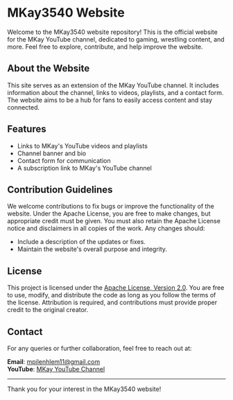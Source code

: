 # MKay3540 Website

Welcome to the MKay3540 website repository! This is the official website for the MKay YouTube channel, dedicated to gaming, wrestling content, and more. Feel free to explore, contribute, and help improve the website.

## About the Website

This site serves as an extension of the MKay YouTube channel. It includes information about the channel, links to videos, playlists, and a contact form. The website aims to be a hub for fans to easily access content and stay connected.

## Features

- Links to MKay's YouTube videos and playlists
- Channel banner and bio
- Contact form for communication
- A subscription link to MKay's YouTube channel

## Contribution Guidelines

We welcome contributions to fix bugs or improve the functionality of the website. Under the Apache License, you are free to make changes, but appropriate credit must be given. You must also retain the Apache License notice and disclaimers in all copies of the work. Any changes should:

- Include a description of the updates or fixes.
- Maintain the website's overall purpose and integrity.

## License

This project is licensed under the [Apache License, Version 2.0](http://www.apache.org/licenses/LICENSE-2.0). You are free to use, modify, and distribute the code as long as you follow the terms of the license. Attribution is required, and contributions must provide proper credit to the original creator.

## Contact

For any queries or further collaboration, feel free to reach out at:

**Email**: mpilenhlem11@gmail.com  
**YouTube**: [MKay YouTube Channel](https://youtube.com/@mkay3540)

---

Thank you for your interest in the MKay3540 website!
